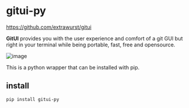 # gitui-py

https://github.com/extrawurst/gitui

**GitUI** provides you with the user experience and comfort of a git GUI but right in your terminal while being portable, fast, free and opensource.

![image](https://github.com/extrawurst/gitui/raw/master/demo.gif)

This is a python wrapper that can be installed with pip.

## install

```sh
pip install gitui-py
```
